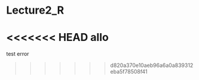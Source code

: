 # Lecture2_R

<<<<<<< HEAD
allo
=======
test error
>>>>>>> d820a370e10aeb96a6a0a839312eba5f78508f41
